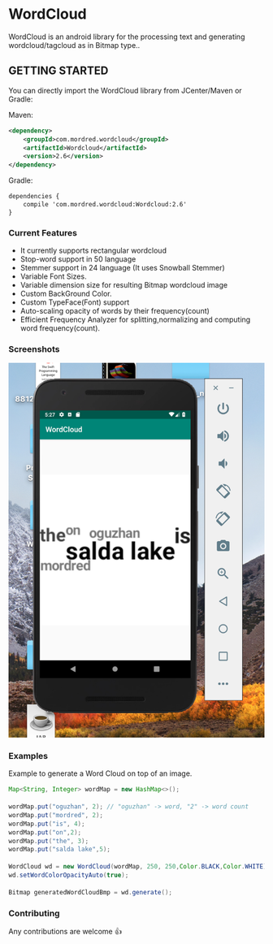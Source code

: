 # WordCloud

WordCloud is an android library for the processing text and generating wordcloud/tagcloud as in Bitmap type..

## GETTING STARTED

You can directly import the WordCloud library from JCenter/Maven or Gradle:

Maven:

```xml
<dependency>
    <groupId>com.mordred.wordcloud</groupId>
    <artifactId>Wordcloud</artifactId>
    <version>2.6</version>
</dependency>
```

Gradle:

```
dependencies {
    compile 'com.mordred.wordcloud:Wordcloud:2.6'
}
```

### Current Features

- It currently supports rectangular wordcloud
- Stop-word support in 50 language
- Stemmer support in 24 language (It uses Snowball Stemmer)
- Variable Font Sizes.
- Variable dimension size for resulting Bitmap wordcloud image
- Custom BackGround Color.
- Custom TypeFace(Font) support
- Auto-scaling opacity of words by their frequency(count)
- Efficient Frequency Analyzer for splitting,normalizing and computing word frequency(count).

### Screenshots

<img src="ss1.png"/>

### Examples

Example to generate a Word Cloud on top of an image.

```java
Map<String, Integer> wordMap = new HashMap<>();

wordMap.put("oguzhan", 2); // "oguzhan" -> word, "2" -> word count
wordMap.put("mordred", 2);
wordMap.put("is", 4);
wordMap.put("on",2);
wordMap.put("the", 3);
wordMap.put("salda lake",5);

WordCloud wd = new WordCloud(wordMap, 250, 250,Color.BLACK,Color.WHITE);
wd.setWordColorOpacityAuto(true);

Bitmap generatedWordCloudBmp = wd.generate();
```

### Contributing

Any contributions are welcome :+1:
